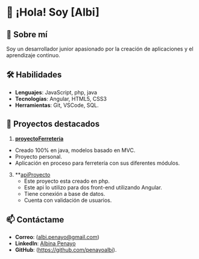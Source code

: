 # 👋 ¡Hola! Soy [Albi]

## 🚀 Sobre mí  
Soy un desarrollador junior apasionado por la creación de aplicaciones y el aprendizaje continuo.  

## 🛠️ Habilidades  
- **Lenguajes**: JavaScript, php, java
- **Tecnologías**: Angular, HTML5, CSS3  
- **Herramientas**: Git, VSCode, SQL.

## 💼 Proyectos destacados  
1. **[proyectoFerreteria](https://github.com/penayoalbi/ProyectoFerreteria)**
-  Creado 100% en java, modelos basado en MVC.
-  Proyecto personal.
-  Aplicación en proceso para ferretería con sus diferentes módulos.
3. **[apiProyecto](https://github.com/penayoalbi/ApiProyecto**) 
   - Este proyecto esta creado en php.
   - Este api lo utilizo para dos front-end utilizando  Angular.
   - Tiene conexión a base de datos.
   - Cuenta con validación de usuarios.

## 📫 Contáctame  
- **Correo**: (albi.penayo@gmail.com) 
- **LinkedIn**: [Albina Penayo](https://www.linkedin.com/in/albina-penayo-penayoalbi?utm_source=share&utm_campaign=share_via&utm_content=profile&utm_medium=android_app)  
- **GitHub**: (https://github.com/penayoalbi).
